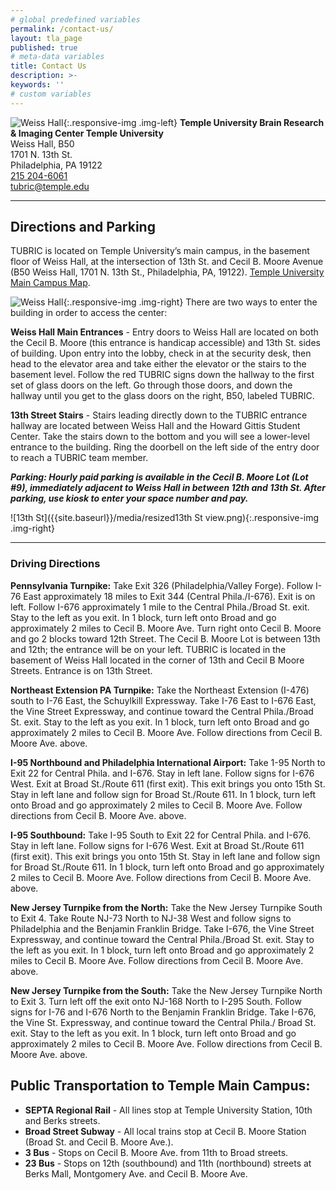 ```yaml
---
# global predefined variables
permalink: /contact-us/
layout: tla_page
published: true
# meta-data variables
title: Contact Us
description: >-
keywords: ''
# custom variables
---
```

![Weiss Hall]({{site.baseurl}}/media/resizedweisshall.png){:.responsive-img .img-left}
**Temple University Brain Research & Imaging Center Temple University**<br>
Weiss Hall, B50<br> 
1701 N. 13th St.<br> 
Philadelphia, PA 19122<br> 
[215 204-6061](tel:2152046061)<br> 
[tubric@temple.edu](mailto:tubric@temple.edu)

___

## Directions and Parking
TUBRIC is located on Temple University’s main campus, in the basement floor of Weiss Hall, at the intersection of 13th St. and Cecil B. Moore Avenue (B50 Weiss Hall, 1701 N. 13th St., Philadelphia, PA, 19122). [Temple University Main Campus Map](https://www.temple.edu/maps-and-directions).

![Weiss Hall]({{site.baseurl}}/media/parkingcecilbmooreview.png){:.responsive-img .img-right}
There are two ways to enter the building in order to access the center:

**Weiss Hall Main Entrances** - Entry doors to Weiss Hall are located on both the Cecil B. Moore (this entrance is handicap accessible) and 13th St. sides of building. Upon entry into the lobby, check in at the security desk, then head to the elevator area and take either the elevator or the stairs to the basement level. Follow the red TUBRIC signs down the hallway to the first set of glass doors on the left. Go through those doors, and down the hallway until you get to the glass doors on the right, B50, labeled TUBRIC.

**13th Street Stairs** - Stairs leading directly down to the TUBRIC entrance hallway are located between Weiss Hall and the Howard Gittis Student Center. Take the stairs down to the bottom and you will see a lower-level entrance to the building. Ring the doorbell on the left side of the entry door to reach a TUBRIC team member.

**_Parking: Hourly paid parking is available in the Cecil B. Moore Lot (Lot #9), immediately adjacent to Weiss Hall in between 12th and 13th St. After parking, use kiosk to enter your space number and pay._**

![13th St]({{site.baseurl}}/media/resized13th St view.png){:.responsive-img .img-right}

___ 

### Driving Directions

**Pennsylvania Turnpike:** Take Exit 326 (Philadelphia/Valley Forge). Follow I-76 East approximately 18 miles to Exit 344 (Central Phila./I-676). Exit is on left. Follow I-676 approximately 1 mile to the Central Phila./Broad St. exit. Stay to the left as you exit. In 1 block, turn left onto Broad and go approximately 2 miles to Cecil B. Moore Ave. Turn right onto Cecil B. Moore and go 2 blocks toward 12th Street. The Cecil B. Moore Lot is between 13th and 12th; the entrance will be on your left. TUBRIC is located in the basement of Weiss Hall located in the corner of 13th and Cecil B Moore Streets. Entrance is on 13th Street.

**Northeast Extension PA Turnpike:** Take the Northeast Extension (I-476) south to I-76 East, the Schuylkill Expressway. Take I-76 East to I-676 East, the Vine Street Expressway, and continue toward the Central Phila./Broad St. exit. Stay to the left as you exit. In 1 block, turn left onto Broad and go approximately 2 miles to Cecil B. Moore Ave. Follow directions from Cecil B. Moore Ave. above. 

**I-95 Northbound and Philadelphia International Airport:** Take 1-95 North to Exit 22 for Central Phila. and I-676. Stay in left lane. Follow signs for I-676 West. Exit at Broad St./Route 611 (first exit). This exit brings you onto 15th St. Stay in left lane and follow sign for Broad St./Route 611. In 1 block, turn left onto Broad and go approximately 2 miles to Cecil B. Moore Ave. Follow directions from Cecil B. Moore Ave. above.

**I-95 Southbound:** Take I-95 South to Exit 22 for Central Phila. and I-676. Stay in left lane. Follow signs for I-676 West. Exit at Broad St./Route 611 (first exit). This exit brings you onto 15th St. Stay in left lane and follow sign for Broad St./Route 611. In 1 block, turn left onto Broad and go approximately 2 miles to Cecil B. Moore Ave. Follow directions from Cecil B. Moore Ave. above.
 
**New Jersey Turnpike from the North:** Take the New Jersey Turnpike South to Exit 4. Take Route NJ-73 North to NJ-38 West and follow signs to Philadelphia and the Benjamin Franklin Bridge. Take I-676, the Vine Street Expressway, and continue toward the Central Phila./Broad St. exit. Stay to the left as you exit. In 1 block, turn left onto Broad and go approximately 2 miles to Cecil B. Moore Ave. Follow directions from Cecil B. Moore Ave. above. 

**New Jersey Turnpike from the South:** Take the New Jersey Turnpike North to Exit 3. Turn left off the exit onto NJ-168 North to I-295 South. Follow signs for I-76 and I-676 North to the Benjamin Franklin Bridge. Take I-676, the Vine St. Expressway, and continue toward the Central Phila./ Broad St. exit. Stay to the left as you exit. In 1 block, turn left onto Broad and go approximately 2 miles to Cecil B. Moore Ave. Follow directions from Cecil B. Moore Ave. above. 

## Public Transportation to Temple Main Campus:
- **SEPTA Regional Rail** - All lines stop at Temple University Station, 10th and Berks streets.
- **Broad Street Subway** - All local trains stop at Cecil B. Moore Station (Broad St. and Cecil B. Moore Ave.). 
- **3 Bus** - Stops on Cecil B. Moore Ave. from 11th to Broad streets. 
- **23 Bus** - Stops on 12th (southbound) and 11th (northbound) streets at Berks Mall, Montgomery Ave. and Cecil B. Moore Ave.
